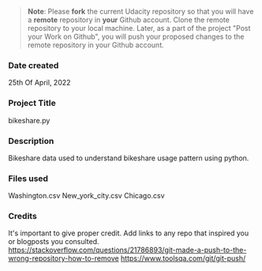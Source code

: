 >**Note**: Please **fork** the current Udacity repository so that you will have a **remote** repository in **your** Github account. Clone the remote repository to your local machine. Later, as a part of the project "Post your Work on Github", you will push your proposed changes to the remote repository in your Github account.

### Date created
25th Of April, 2022

### Project Title
bikeshare.py

### Description
Bikeshare data used to understand bikeshare usage pattern using python. 

### Files used
Washington.csv
New_york_city.csv
Chicago.csv

### Credits
It's important to give proper credit. Add links to any repo that inspired you or blogposts you consulted.
https://stackoverflow.com/questions/21786893/git-made-a-push-to-the-wrong-repository-how-to-remove
https://www.toolsqa.com/git/git-push/
